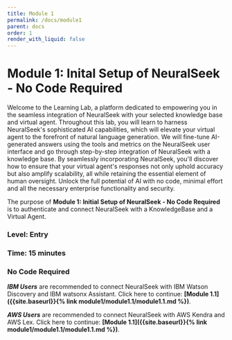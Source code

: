```yaml
---
title: Module 1
permalink: /docs/module1
parent: docs
order: 1
render_with_liquid: false
---
```


# Module 1: Inital Setup of NeuralSeek - No Code Required

Welcome to the Learning Lab, a platform dedicated to empowering you in the seamless integration of NeuralSeek with your selected knowledge base and virtual agent. Throughout this lab, you will learn to harness NeuralSeek's sophisticated AI capabilities, which will elevate your virtual agent to the forefront of natural language generation. We will fine-tune AI-generated answers using the tools and metrics on the NeuralSeek user interface and go through step-by-step integration of NeuralSeek with a knowledge base. By seamlessly incorporating NeuralSeek, you'll discover how to ensure that your virtual agent's responses not only uphold accuracy but also amplify scalability, all while retaining the essential element of human oversight. Unlock the full potential of AI with no code, minimal effort and all the necessary enterprise functionality and security.

The purpose of **Module 1: Initial Setup of NeuralSeek - No Code Required** is to authenticate and connect NeuralSeek with a KnowledgeBase and a Virtual Agent. 

### Level: Entry
### Time: 15 minutes
### No Code Required

**_IBM Users_** are recommended to connect NeuralSeek with IBM Watson Discovery and IBM watsonx Assistant. Click here to continue: **[Module 1.1]({{site.baseurl}}{% link module1/module1.1/module1.1.md %})**.

**_AWS Users_** are recommended to connect NeuralSeek with AWS Kendra and AWS Lex. Click here to continue: **[Module 1.1]({{site.baseurl}}{% link module1/module1.1/module1.1.md %})**.
